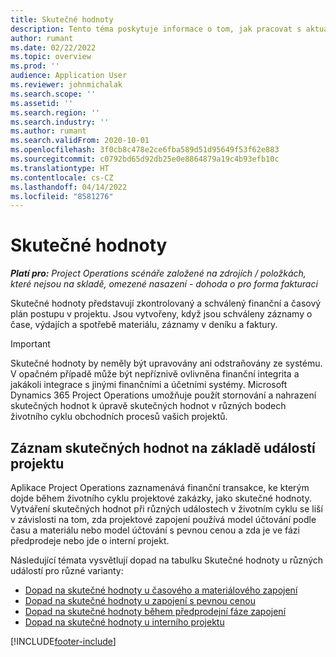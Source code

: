 ```yaml
---
title: Skutečné hodnoty
description: Tento téma poskytuje informace o tom, jak pracovat s aktuálními údaji v Microsoft Dynamics 365 Project Operations.
author: rumant
ms.date: 02/22/2022
ms.topic: overview
ms.prod: ''
audience: Application User
ms.reviewer: johnmichalak
ms.search.scope: ''
ms.assetid: ''
ms.search.region: ''
ms.search.industry: ''
ms.author: rumant
ms.search.validFrom: 2020-10-01
ms.openlocfilehash: 3f0cb8c478e2ce6fba589d51d95649f53f62e883
ms.sourcegitcommit: c0792bd65d92db25e0e8864879a19c4b93efb10c
ms.translationtype: HT
ms.contentlocale: cs-CZ
ms.lasthandoff: 04/14/2022
ms.locfileid: "8581276"
---
```

# <a name="actuals"></a>Skutečné hodnoty

_**Platí pro:** Project Operations scénáře založené na zdrojích / položkách, které nejsou na skladě, omezené nasazení - dohoda o pro forma fakturaci_

Skutečné hodnoty představují zkontrolovaný a schválený finanční a časový plán postupu v projektu. Jsou vytvořeny, když jsou schváleny záznamy o čase, výdajích a spotřebě materiálu, záznamy v deníku a faktury.

> [!IMPORTANT]
> Skutečné hodnoty by neměly být upravovány ani odstraňovány ze systému. V opačném případě může být nepříznivě ovlivněna finanční integrita a jakákoli integrace s jinými finančními a účetními systémy. Microsoft Dynamics 365 Project Operations umožňuje použít stornování a nahrazení skutečných hodnot k úpravě skutečných hodnot v různých bodech životního cyklu obchodních procesů vašich projektů.

## <a name="recording-actuals-based-on-project-events"></a>Záznam skutečných hodnot na základě událostí projektu

Aplikace Project Operations zaznamenává finanční transakce, ke kterým dojde během životního cyklu projektové zakázky, jako skutečné hodnoty. Vytváření skutečných hodnot při různých událostech v životním cyklu se liší v závislosti na tom, zda projektové zapojení používá model účtování podle času a materiálu nebo model účtování s pevnou cenou a zda je ve fázi předprodeje nebo jde o interní projekt.

Následující témata vysvětlují dopad na tabulku Skutečné hodnoty u různých událostí pro různé varianty:

- [Dopad na skutečné hodnoty u časového a materiálového zapojení](ActualsonTM.md)
- [Dopad na skutečné hodnoty u zapojení s pevnou cenou](ActualonFP.md)
- [Dopad na skutečné hodnoty během předprodejní fáze zapojení](ActualonPreSales.md)
- [Dopad na skutečné hodnoty u interního projektu](ActualonInternal.md)

[!INCLUDE[footer-include](../includes/footer-banner.md)]
